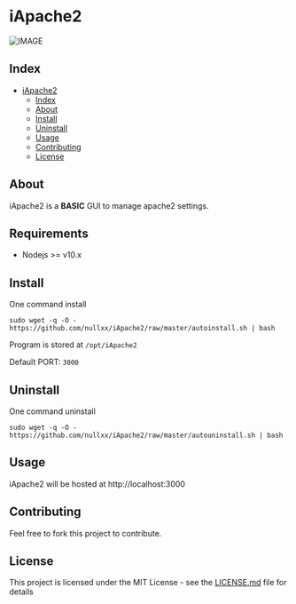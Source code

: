 # iApache2
![IMAGE](https://i.ibb.co/6XcY4Tk/Screenshot-2020-08-08-Dashboard.png)
## Index
- [iApache2](#iapache2)
  - [Index](#index)
  - [About](#about)
  - [Install](#install)
  - [Uninstall](#uninstall)
  - [Usage](#usage)
  - [Contributing](#contributing)
  - [License](#license)

## About
iApache2 is a **BASIC** GUI to manage apache2 settings.

## Requirements
* Nodejs >= v10.x
## Install

One command install 


    sudo wget -q -O - https://github.com/nullxx/iApache2/raw/master/autoinstall.sh | bash

Program is stored at `/opt/iApache2`

Default PORT: `3000`

## Uninstall

One command uninstall 


    sudo wget -q -O - https://github.com/nullxx/iApache2/raw/master/autouninstall.sh | bash
## Usage

iApache2 will be hosted at http://localhost:3000

## Contributing

Feel free to fork this project to contribute.
## License

This project is licensed under the MIT License - see the [LICENSE.md](LICENSE.md) file for details
